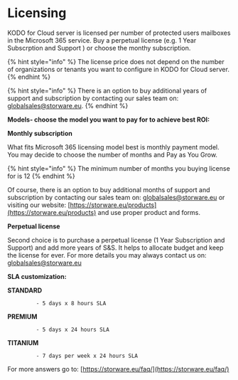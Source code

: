 # Licensing

KODO for Cloud server is licensed per number of protected users mailboxes in the Microsoft 365 service. Buy a perpetual license \(e.g. 1 Year Subscrption and Support \) or choose the monthy subscription. 

{% hint style="info" %}
The license price does not depend on the number of organizations or tenants you want to configure in KODO for Cloud server. 
{% endhint %}

{% hint style="info" %}
 There is an option to buy additional years of support and subscription by contacting our sales team on: [globalsales@storware.eu](mailto:globalsales@storware.eu).
{% endhint %}

  
**Models- choose the model you want to pay for to achieve best ROI:**  
  
 **Monthly subscription**  
  
What fits Microsoft 365 licensing model best is monthly payment model. You may decide to choose the number of months and Pay as You Grow. 

{% hint style="info" %}
 The minimum number of months you buying license for is 12
{% endhint %}

Of course, there is an option to buy additional months of support and subscription by contacting our sales team on: [globalsales@storware.eu](mailto:globalsales@storware.eu) or visiting our website: [https://storware.eu/products](https://storware.eu/products) and use proper product and forms.

**Perpetual license**

Second choice is to purchase a perpetual license \(1 Year Subscription and Support\) and add more years of S&S. It helps to allocate budget and keep the license for ever. For more details you may always contact us on: [globalsales@storware.eu](mailto:globalsales@storware.eu)

**SLA customization:**

**STANDARD** 

             - 5 days x 8 hours SLA

**PREMIUM**

             - 5 days x 24 hours SLA

**TITANIUM**

             - 7 days per week x 24 hours SLA

For more answers go to: [https://storware.eu/faq/](https://storware.eu/faq/)



